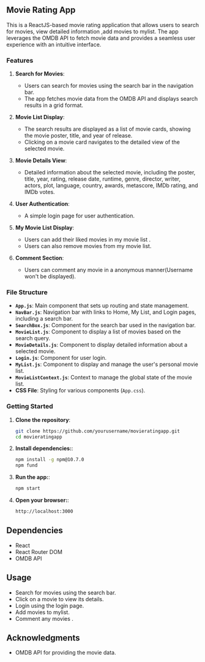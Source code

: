 ## Movie Rating App

This is a ReactJS-based movie rating application that allows users to search for movies, view detailed information ,add movies to mylist. The app leverages the OMDB API to fetch movie data and provides a seamless user experience with an intuitive interface.

### Features

1. **Search for Movies**:
   - Users can search for movies using the search bar in the navigation bar.
   - The app fetches movie data from the OMDB API and displays search results in a grid format.

2. **Movie List Display**:
   - The search results are displayed as a list of movie cards, showing the movie poster, title, and year of release.
   - Clicking on a movie card navigates to the detailed view of the selected movie.

3. **Movie Details View**:
   - Detailed information about the selected movie, including the poster, title, year, rating, release date, runtime, genre, director, writer, actors, plot, language, country, awards, metascore, IMDb rating, and IMDb votes.
  

4. **User Authentication**:
   - A simple login page for user authentication.
  
5. **My Movie List Display**:
   - Users can add their liked movies in my movie list .
   - Users can also remove movies from my movie list.

6. **Comment Section**:
   - Users can comment any movie in a anonymous manner(Username won't be displayed).

### File Structure

- **`App.js`**: Main component that sets up routing and state management.
- **`NavBar.js`**: Navigation bar with links to Home, My List, and Login pages, including a search bar.
- **`SearchBox.js`**: Component for the search bar used in the navigation bar.
- **`MovieList.js`**: Component to display a list of movies based on the search query.
- **`MovieDetails.js`**: Component to display detailed information about a selected movie.
- **`Login.js`**: Component for user login.
- **`MyList.js`**: Component to display and manage the user's personal movie list.
- **`MovieListContext.js`**: Context to manage the global state of the movie list.
- **CSS File**: Styling for various components (`App.css`).

### Getting Started

1. **Clone the repository**:
   ```sh
   git clone https://github.com/yourusername/movieratingapp.git
   cd movieratingapp

2. **Install dependencies:**:
   ```sh
   npm install -g npm@10.7.0
   npm fund
3. **Run the app:**:
   ```sh
   npm start

4. **Open your browser:**:
   ```sh
   http://localhost:3000

## Dependencies

- React
- React Router DOM
- OMDB API

## Usage

- Search for movies using the search bar.
- Click on a movie to view its details.
- Login using the login page.
- Add movies to mylist.
- Comment any movies .


## Acknowledgments

- OMDB API for providing the movie data.
